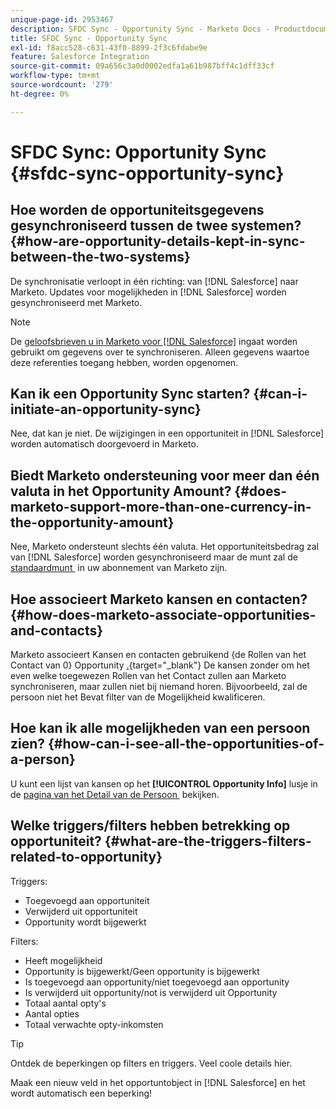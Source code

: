 ```yaml
---
unique-page-id: 2953467
description: SFDC Sync - Opportunity Sync - Marketo Docs - Productdocumentatie
title: SFDC Sync - Opportunity Sync
exl-id: f8acc528-c631-43f0-8899-2f3c6fdabe9e
feature: Salesforce Integration
source-git-commit: 09a656c3a0d0002edfa1a61b987bff4c1dff33cf
workflow-type: tm+mt
source-wordcount: '279'
ht-degree: 0%

---
```


# SFDC Sync: Opportunity Sync {#sfdc-sync-opportunity-sync}

## Hoe worden de opportuniteitsgegevens gesynchroniseerd tussen de twee systemen? {#how-are-opportunity-details-kept-in-sync-between-the-two-systems}

De synchronisatie verloopt in één richting: van [!DNL Salesforce] naar Marketo. Updates voor mogelijkheden in [!DNL Salesforce] worden gesynchroniseerd met Marketo.

>[!NOTE]
>
>De [&#x200B; geloofsbrieven u in Marketo voor  [!DNL Salesforce]](/help/marketo/product-docs/crm-sync/salesforce-sync/setup/enterprise-unlimited-edition/step-2-of-3-create-a-salesforce-user-for-marketo-enterprise-unlimited.md) ingaat worden gebruikt om gegevens over te synchroniseren. Alleen gegevens waartoe deze referenties toegang hebben, worden opgenomen.

## Kan ik een Opportunity Sync starten? {#can-i-initiate-an-opportunity-sync}

Nee, dat kan je niet. De wijzigingen in een opportuniteit in [!DNL Salesforce] worden automatisch doorgevoerd in Marketo.

## Biedt Marketo ondersteuning voor meer dan één valuta in het Opportunity Amount? {#does-marketo-support-more-than-one-currency-in-the-opportunity-amount}

Nee, Marketo ondersteunt slechts één valuta. Het opportuniteitsbedrag zal van [!DNL Salesforce] worden gesynchroniseerd maar de munt zal de [&#x200B; standaardmunt &#x200B;](/help/marketo/product-docs/administration/settings/set-default-location-settings-for-a-subscription.md#set-the-default-currency-settings-for-a-subscription) in uw abonnement van Marketo zijn.

## Hoe associeert Marketo kansen en contacten? {#how-does-marketo-associate-opportunities-and-contacts}

Marketo associeert Kansen en contacten gebruikend {de Rollen van het Contact van 0} Opportunity [. &#x200B;](https://help.salesforce.com/HTViewHelpDoc?id=contactroles.htm){target="_blank"} De kansen zonder om het even welke toegewezen Rollen van het Contact zullen aan Marketo synchroniseren, maar zullen niet bij niemand horen. Bijvoorbeeld, zal de persoon niet het Bevat filter van de Mogelijkheid kwalificeren.

## Hoe kan ik alle mogelijkheden van een persoon zien? {#how-can-i-see-all-the-opportunities-of-a-person}

U kunt een lijst van kansen op het **[!UICONTROL Opportunity Info]** lusje in de [&#x200B; pagina van het Detail van de Persoon &#x200B;](/help/marketo/product-docs/core-marketo-concepts/smart-lists-and-static-lists/managing-people-in-smart-lists/using-the-person-detail-page.md) bekijken.

## Welke triggers/filters hebben betrekking op opportuniteit? {#what-are-the-triggers-filters-related-to-opportunity}

Triggers:

* Toegevoegd aan opportuniteit
* Verwijderd uit opportuniteit
* Opportunity wordt bijgewerkt

Filters:

* Heeft mogelijkheid
* Opportunity is bijgewerkt/Geen opportunity is bijgewerkt
* Is toegevoegd aan opportunity/niet toegevoegd aan opportunity
* Is verwijderd uit opportunity/not is verwijderd uit Opportunity
* Totaal aantal opty&#39;s
* Aantal opties
* Totaal verwachte opty-inkomsten

>[!TIP]
>
>Ontdek de beperkingen op filters en triggers. Veel coole details hier.
>
>Maak een nieuw veld in het opportuntobject in [!DNL Salesforce] en het wordt automatisch een beperking!
